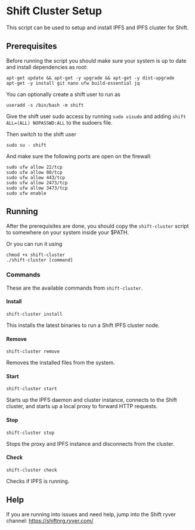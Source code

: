 # Shift Cluster Setup

This script can be used to setup and install IPFS and IPFS cluster for Shift.

## Prerequisites

Before running the script you should make sure your system is up to date and install dependencies as root:

```
apt-get update && apt-get -y upgrade && apt-get -y dist-upgrade
apt-get -y install git nano ufw build-essential jq
```

You can optionally create a shift user to run as

```
useradd -s /bin/bash -m shift
```

Give the shift user sudo access by running `sudo visudo` and adding `shift ALL=(ALL) NOPASSWD:ALL` to the sudoers file.

Then switch to the shift user

```
sudo su - shift
```

And make sure the following ports are open on the firewall:

```
sudo ufw allow 22/tcp
sudo ufw allow 80/tcp
sudo ufw allow 443/tcp
sudo ufw allow 2473/tcp
sudo ufw allow 3473/tcp
sudo ufw enable
```

## Running

After the prerequisites are done, you should copy the `shift-cluster` script to somewhere on your system inside your $PATH.

Or you can run it using

```
chmod +x shift-cluster
./shift-cluster [command]
```

### Commands

These are the available commands from `shift-cluster`.

#### Install

```
shift-cluster install
```

This installs the latest binaries to run a Shift IPFS cluster node.

#### Remove

```
shift-cluster remove
```

Removes the installed files from the system.

#### Start

```
shift-cluster start
```

Starts up the IPFS daemon and cluster instance, connects to the Shift cluster, and starts up a local proxy to forward HTTP requests.

#### Stop

```
shift-cluster stop
```

Stops the proxy and IPFS instance and disconnects from the cluster.

#### Check

```
shift-cluster check
```

Checks if IPFS is running.

## Help

If you are running into issues and need help, jump into the Shift ryver channel: https://shiftnrg.ryver.com/
